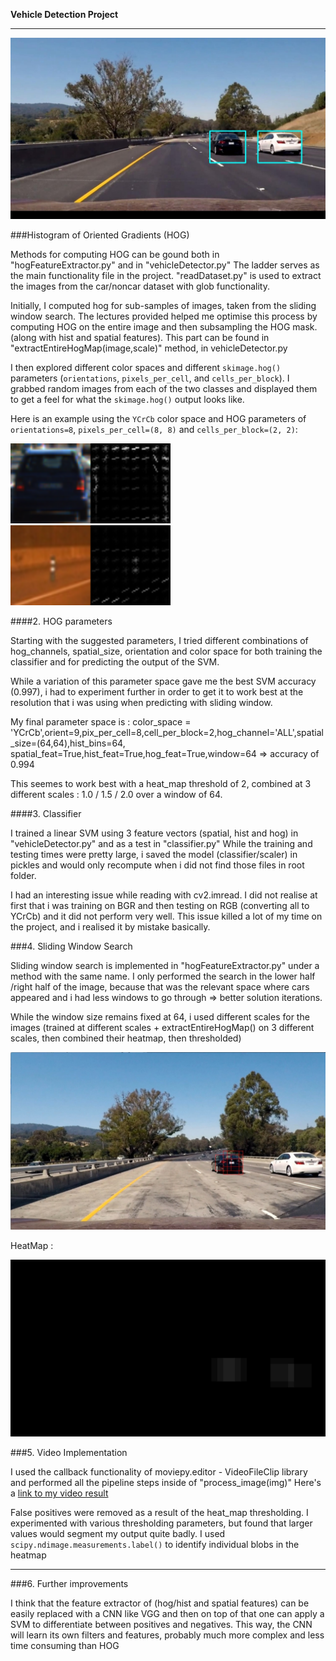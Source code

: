 
**Vehicle Detection Project**

[//]: # (Image References)
[image1]: ./output_images/Car_features.png
[image2]: ./output_images/NotCar_features.png
[image3]: ./output_images/img_7.jpg
[image4]: ./output_images/heat_6.jpg
[image5]: ./output_images/vehicleDetector.jpg
[video1]: ./output.mp4
 

---

![alt text][image5]

###Histogram of Oriented Gradients (HOG)

Methods for computing HOG can be gound both in "hogFeatureExtractor.py" and in "vehicleDetector.py"
The ladder serves as the main functionality file in the project.
"readDataset.py" is used to extract the images from the car/noncar dataset with glob functionality.

Initially, I computed hog for sub-samples of images, taken from the sliding window search.
The lectures provided helped me optimise this process by computing HOG on the entire image and then subsampling the HOG mask. (along with hist and spatial features). This part can be found in "extractEntireHogMap(image,scale)" method, in vehicleDetector.py

I then explored different color spaces and different `skimage.hog()` parameters (`orientations`, `pixels_per_cell`, and `cells_per_block`).  I grabbed random images from each of the two classes and displayed them to get a feel for what the `skimage.hog()` output looks like.

Here is an example using the `YCrCb` color space and HOG parameters of `orientations=8`, `pixels_per_cell=(8, 8)` and `cells_per_block=(2, 2)`:

![alt text][image1]
![alt text][image2]

####2. HOG parameters

Starting with the suggested parameters, I tried different combinations of hog_channels, spatial_size, orientation and color space for both training the classifier and for predicting the output of the SVM. 

While a variation of this parameter space gave me the best SVM accuracy (0.997), i had to experiment further in order to get it to work best at the resolution that i was using when predicting with sliding window. 

My final parameter space is : color_space = 'YCrCb',orient=9,pix_per_cell=8,cell_per_block=2,hog_channel='ALL',spatial_size=(64,64),hist_bins=64, spatial_feat=True,hist_feat=True,hog_feat=True,window=64 => accuracy of 0.994

This seemes to work best with a heat_map threshold of 2, combined at 3 different scales : 1.0 / 1.5 / 2.0 over a window of 64.


####3. Classifier

I trained a linear SVM using 3 feature vectors (spatial, hist and hog) in "vehicleDetector.py" and as a test in "classifier.py"
While the training and testing times were pretty large, i saved the model (classifier/scaler) in pickles and would only recompute when i did not find those files in root folder.

I had an interesting issue while reading with cv2.imread. I did not realise at first that i was training on BGR and then testing on RGB (converting all to YCrCb) and it did not perform very well. This issue killed a lot of my time on the project, and i realised it by mistake basically.

###4. Sliding Window Search

Sliding window search is implemented in "hogFeatureExtractor.py" under a method with the same name.
I only performed the search in the lower half /right half of the image, because that was the relevant space where cars appeared and i had less windows to go through => better solution iterations.

While the window size remains fixed at 64, i used different scales for the images (trained at different scales + extractEntireHogMap() on 3 different scales, then combined their heatmap, then thresholded)

![alt text][image3]

HeatMap : 

![alt text][image4]

###5. Video Implementation

I used the callback functionality of moviepy.editor - VideoFileClip library and performed all the pipeline steps inside of "process_image(img)"
Here's a [link to my video result](./output.mp4)

False positives were removed as a result of the heat_map thresholding. I experimented with various thresholding parameters, but found that larger values would segment my output quite badly. I used `scipy.ndimage.measurements.label()` to identify individual blobs in the heatmap

---

###6. Further improvements

I think that the feature extractor of (hog/hist and spatial features) can be easily replaced with a CNN like VGG and then on top of that one can apply a SVM to differentiate between positives and negatives. This way, the CNN will learn its own filters and features, probably much more complex and less time consuming than HOG

